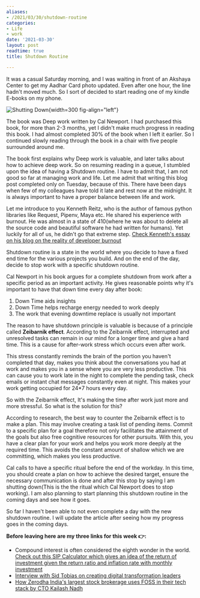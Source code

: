 ```yaml
---
aliases:
- /2021/03/30/shutdown-routine
categories:
- Life
- work
date: '2021-03-30'
layout: post
readtime: true
title: Shutdown Routine

---
```


It was a casual Saturday morning, and I was waiting in front of
an Akshaya Center to get my Aadhar Card photo updated. Even
after one hour, the line hadn't moved much. So I sort of decided to start reading one of my kindle E-books on my phone.

![Shutting Down](https://csultimates.net/wp-content/uploads/2018/08/Windows-10-Shutdown.jpg){width=300 fig-align="left"}

The book was Deep work written by Cal Newport. I had purchased this book, for more than 2-3 months, yet I didn't make
much progress in reading this book. I had almost completed 30% of the book when I left it earlier. So I 
continued slowly reading through the book in a chair with five people surrounded 
around me.

The book first explains why Deep work is valuable, and later talks about
how to achieve deep work. So on resuming reading in a queue, I stumbled upon the idea of having a Shutdown routine.
I have to admit that, I am not good so far at managing work and life. 
Let me admit that writing this blog post completed only on Tuesday, because of this.
There have been days when few of my colleagues have told it late and rest now at the midnight.
It is always important to have a proper balance between life and work. 

Let me introduce to you Kenneth Reitz, who is the author of famous python libraries like Request, Pipenv, Maya etc.
He shared his experience with burnout. He was almost in a state of 410(where he was about to delete
all the source code and beautiful software he had written for humans). Yet
luckily for all of us, he didn't go that extreme step.
[Check Kenneth's essay on his blog on the reality of developer burnout](https://kenreitz.org/essays/2017/01/05/the-reality-of-developer-burnout)

Shutdown routine is a state in the world where you decide to have a fixed
end time for the various projects you build. And on the end of the day, decide
to stop work with a specific shutdown routine.

Cal Newport in his book argues for a complete shutdown from work after a specific period
as an important activity. He gives reasonable points why it's important to have that 
down time every day after book:

1. Down Time aids insights
2. Down Time helps recharge energy needed to work deeply
3. The work that evening downtime replace is usually not important

The reason to have shutdown principle is valuable is because of a principle called **Zeibarnik effect**.
According to the Zeibarnik effect, interrupted and unresolved tasks can remain in our mind for a
longer time and give a hard time. This is a cause for after-work stress which occurs even after work.

This stress constantly reminds the brain of the portion you haven't completed 
that day, makes you think about the conversations you had at work and makes
you in a sense where you are very less productive. This can cause you to work late in the night to complete the pending task, check
emails or instant chat messages constantly even at night. This makes your work getting occupied for 24*7 hours every day.

So with the Zeibarnik effect, It's making the time after work just
more and more stressful. So what is the solution for this?

According to research, the best way to counter the Zeibarnik effect is to make a plan. This may involve
creating a task list of pending items. Commit to a specific plan for a goal therefore not only facilitates
the attainment of the goals but also free cognitive resources for other pursuits. With this,
you have a clear plan for your work and helps you work more deeply at the required time.
This avoids the constant amount of shallow which we are committing, which makes you less productive.

Cal calls to have a specific ritual before the end of the workday. In this time, you
should create a plan on how to achieve the desired target, ensure the necessary communication
is done and after this stop by saying I am shutting down(This is the
the ritual which Cal Newport does to stop working).
I am also planning to start planning this shutdown routine in the coming days and see how it goes.

So far I haven't been able to not even complete a day with the new shutdown routine.
I will update the article after seeing how my progress goes in the coming days.

**Before leaving here are my three links for this week  👉:**

- Compound interest is often considered the eighth wonder in the world. [Check out this
SIP Calculator which gives an idea of the return of investment given the return ratio and inflation rate with monthly investment](https://sony-mathew.com/projects/sip-calculator)
- [Interview with Sid Tobias on creating digital transformation leaders](https://www.cascadia.report/sid-tobias/)
- [How Zerodha India's largest stock brokerage uses FOSS in their tech stack by CTO Kailash Nadh](https://youtu.be/V-sqMIG7wgg)

